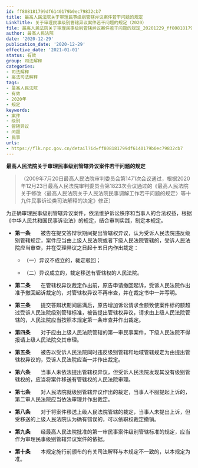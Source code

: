 ```yaml
---
id: ff808181799df6140179b0ec79832cb7
title: 最高人民法院关于审理民事级别管辖异议案件若干问题的规定
LinkTitle: 关于审理民事级别管辖异议案件若干问题的规定（2020）
file: 最高人民法院关于审理民事级别管辖异议案件若干问题的规定_20201229_ff808181799df6140179b0ec79832cb7.doc
author: 最高人民法院
date: '2020-12-29'
publication_date: '2020-12-29'
effective_date: '2021-01-01'
status: 有效
group: 司法解释
categories:
- 司法解释
- 高法司法解释
tags:
- 最高人民法院
- 有效
- 2020年
- 规定
keywords:
- 案件
- 级别
- 管辖异议
- 问题
- 民事
urls:
- https://flk.npc.gov.cn/detail?id=ff808181799df6140179b0ec79832cb7
---
```


**最高人民法院关于审理民事级别管辖异议案件若干问题的规定**

> （2009年7月20日最高人民法院审判委员会第1471次会议通过，根据2020年12月23日最高人民法院审判委员会第1823次会议通过的《最高人民法院关于修改〈最高人民法院关于人民法院民事调解工作若干问题的规定〉等十九件民事诉讼类司法解释的决定》修正）

为正确审理民事级别管辖异议案件，依法维护诉讼秩序和当事人的合法权益，根据《中华人民共和国民事诉讼法》的规定，结合审判实践，制定本规定。

- **第一条**　　被告在提交答辩状期间提出管辖权异议，认为受诉人民法院违反级别管辖规定，案件应当由上级人民法院或者下级人民法院管辖的，受诉人民法院应当审查，并在受理异议之日起十五日内作出裁定：

  - （一）异议不成立的，裁定驳回；

  - （二）异议成立的，裁定移送有管辖权的人民法院。

- **第二条**　　在管辖权异议裁定作出前，原告申请撤回起诉，受诉人民法院作出准予撤回起诉裁定的，对管辖权异议不再审查，并在裁定书中一并写明。

- **第三条**　　提交答辩状期间届满后，原告增加诉讼请求金额致使案件标的额超过受诉人民法院级别管辖标准，被告提出管辖权异议，请求由上级人民法院管辖的，人民法院应当按照本规定第一条审查并作出裁定。

- **第四条**　　对于应由上级人民法院管辖的第一审民事案件，下级人民法院不得报请上级人民法院交其审理。

- **第五条**　　被告以受诉人民法院同时违反级别管辖和地域管辖规定为由提出管辖权异议的，受诉人民法院应当一并作出裁定。

- **第六条**　　当事人未依法提出管辖权异议，但受诉人民法院发现其没有级别管辖权的，应当将案件移送有管辖权的人民法院审理。

- **第七条**　　对人民法院就级别管辖异议作出的裁定，当事人不服提起上诉的，第二审人民法院应当依法审理并作出裁定。

- **第八条**　　对于将案件移送上级人民法院管辖的裁定，当事人未提出上诉，但受移送的上级人民法院认为确有错误的，可以依职权裁定撤销。

- **第九条**　　经最高人民法院批准的第一审民事案件级别管辖标准的规定，应当作为审理民事级别管辖异议案件的依据。

- **第十条**　　本规定施行前颁布的有关司法解释与本规定不一致的，以本规定为准。
